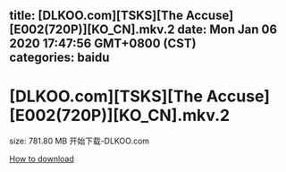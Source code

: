 
title: [DLKOO.com][TSKS][The Accuse][E002(720P)][KO_CN].mkv.2
date: Mon Jan 06 2020 17:47:56 GMT+0800 (CST)    
categories: baidu
---

# [DLKOO.com][TSKS][The Accuse][E002(720P)][KO_CN].mkv.2
size: 781.80 MB
 开始下载-DLKOO.com
 

[How to download](https://bpcam.bemobtrk.com/go/2ceec3aa-1ca2-46d6-b9ff-aaa5c184517c?jno=979)
